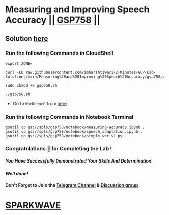 # Measuring and Improving Speech Accuracy || [GSP758](https://www.cloudskillsboost.google/focuses/13597?parent=catalog) ||

## Solution [here](https://youtu.be/43eQTPQD6uY)

### Run the following Commands in CloudShell

```
export ZONE=
```
```
curl -LO raw.githubusercontent.com/imharshtiwari/2-Minutes-GCP-Lab-Solutions/main/Measuring%20and%20Improving%20Speech%20Accuracy/gsp758.sh

sudo chmod +x gsp758.sh

./gsp758.sh
```

* Go to `Workbench` from [here](https://console.cloud.google.com/vertex-ai/workbench/user-managed?)

### Run the following Commands in Notebook Terminal

```
gsutil cp gs://spls/gsp758/notebook/measuring-accuracy.ipynb .
gsutil cp gs://spls/gsp758/notebook/speech_adaptation.ipynb .
gsutil cp gs://spls/gsp758/notebook/simple_wer_v2.py .
```

### Congratulations 🎉 for Completing the Lab !

##### *You Have Successfully Demonstrated Your Skills And Determination.*

#### *Well done!*

#### Don't Forget to Join the [Telegram Channel](https://t.me/sparkwave.01) & [Discussion group](https://t.me/sparkwave.01chats)

# [SPARKWAVE](https://www.youtube.com/@sparkwave.01)
